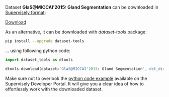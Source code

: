 Dataset **GlaS@MICCAI'2015: Gland Segmentation** can be downloaded in [Supervisely format](https://developer.supervisely.com/api-references/supervisely-annotation-json-format):

 [Download](https://assets.supervisely.com/supervisely-supervisely-assets-public/teams_storage/Y/O/vH/zZYwBqonD0amOh6qi4gSgN8qvUpVv4oLZlTBs7kYvTi7YB2VnpmAbCPhXydvcVTcNhLFbcg0LaonPRLrSurHHTSQs9rCP1HjhAF5pVgir04IbRF7dJlVAyeVQPCr.tar)

As an alternative, it can be downloaded with *dataset-tools* package:
``` bash
pip install --upgrade dataset-tools
```

... using following python code:
``` python
import dataset_tools as dtools

dtools.download(dataset='GlaS@MICCAI'2015: Gland Segmentation', dst_dir='~/dataset-ninja/')
```
Make sure not to overlook the [python code example](https://developer.supervisely.com/getting-started/python-sdk-tutorials/iterate-over-a-local-project) available on the Supervisely Developer Portal. It will give you a clear idea of how to effortlessly work with the downloaded dataset.

